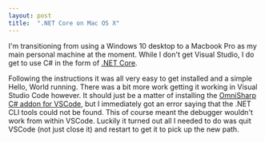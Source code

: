 ```yaml
---
layout: post
title:  ".NET Core on Mac OS X"
---
```


I'm transitioning from using a Windows 10 desktop to a Macbook Pro as my main personal machine at the moment. While I don't get Visual Studio, I do get to use C# in the form of [.NET Core](https://www.microsoft.com/net/core).

Following the instructions it was all very easy to get installed and a simple Hello, World running. There was a bit more work getting it working in Visual Studio Code however. It should just be a matter of installing the [OmniSharp C# addon for VSCode](https://github.com/OmniSharp/omnisharp-vscode), but I immediately got an error saying that the .NET CLI tools could not be found. This of course meant the debugger wouldn't work from within VSCode. Luckily it turned out all I needed to do was quit VSCode (not just close it) and restart to get it to pick up the new path. 